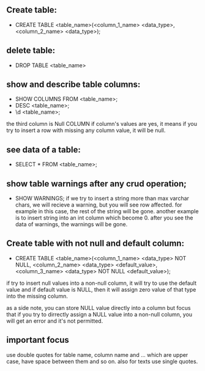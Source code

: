 ## Create table:
- CREATE TABLE <table_name>(<column_1_name> <data_type>, <column_2_name> <data_type>);

## delete table: 
- DROP TABLE <table_name>

## show and describe table columns: 
- SHOW COLUMNS FROM <table_name>;
- DESC <table_name>;
- \d <table_name>;

the third column is Null COLUMN
if column's values are yes, it means if you try to insert a row 
with missing any column value, it will be null.

## see data of a table: 
- SELECT * FROM <table_name>;

## show table warnings after any crud operation;
- SHOW WARNINGS;
if we try to insert a string more than max varchar chars, we will recieve a warning, but you will see row affected. for example in this case, the rest of the string will be gone. another example is to insert string into an int column which become 0.
after you see the data of warnings, the warnings will be gone.

## Create table with not null and default column:
- CREATE TABLE <table_name>(<column_1_name> <data_type> NOT NULL, <column_2_name> <data_type> <default_value>, <column_3_name> <data_type> NOT NULL <default_value>);

if try to insert null values into a non-null column, it will try to use the default value and if default value is NULL, then it will assign zero value of that type into the missing column.

as a side note, you can store NULL value directly into a column but focus that if you try to dirrectly assign a NULL value into a non-null column, you will get an error and it's not permitted.

## important focus
use double quotes for table name, column name and ... which are
upper case, have space between them and so on.
also for texts use single quotes.
